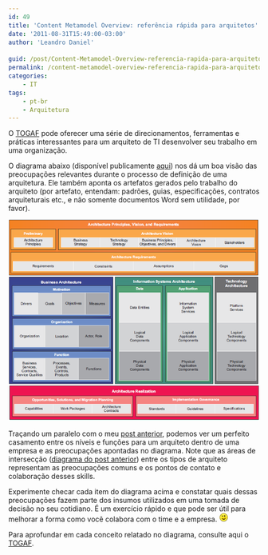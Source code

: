 ```yaml
---
id: 49
title: 'Content Metamodel Overview: referência rápida para arquitetos'
date: '2011-08-31T15:49:00-03:00'
author: 'Leandro Daniel'

guid: /post/Content-Metamodel-Overview-referencia-rapida-para-arquitetos.aspx
permalink: /content-metamodel-overview-referencia-rapida-para-arquitetos/
categories:
    - IT
tags:
    - pt-br
    - Arquitetura
---
```


O [TOGAF](http://www.opengroup.org/togaf/) pode oferecer uma série de direcionamentos, ferramentas e práticas interessantes para um arquiteto de TI desenvolver seu trabalho em uma organização.

O diagrama abaixo (disponível publicamente [aqui](http://pubs.opengroup.org/architecture/togaf9-doc/arch/chap33.html)) nos dá um boa visão das preocupações relevantes durante o processo de definição de uma arquitetura. Ele também aponta os artefatos gerados pelo trabalho do arquiteto (por artefato, entendam: padrões, guias, especificações, contratos arquiteturais etc., e não somente documentos Word sem utilidade, por favor).

![](/assets/pics/TOGAF_ContentMetamodel.png)

Traçando um paralelo com o meu [post anterior](/Refletindo-sobre-funcoes-e-niveis-de-arquitetura-em-uma-empresa), podemos ver um perfeito casamento entre os níveis e funções para um arquiteto dentro de uma empresa e as preocupações apontadas no diagrama. Note que as áreas de intersecção ([diagrama do post anterior](/Refletindo-sobre-funcoes-e-niveis-de-arquitetura-em-uma-empresa)) entre os tipos de arquiteto representam as preocupações comuns e os pontos de contato e colaboração desses skills.

Experimente checar cada item do diagrama acima e constatar quais dessas preocupações fazem parte dos insumos utilizados em uma tomada de decisão no seu cotidiano. É um exercício rápido e que pode ser útil para melhorar a forma como você colabora com o time e a empresa. ![Wink](/assets/editors/tiny_mce_3_3_9_2/plugins/emotions/img/smiley-wink.gif "Wink")

Para aprofundar em cada conceito relatado no diagrama, consulte aqui o [TOGAF](http://www.opengroup.org/togaf/).
